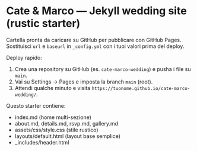 # Cate & Marco — Jekyll wedding site (rustic starter)

Cartella pronta da caricare su GitHub per pubblicare con GitHub Pages.
Sostituisci `url` e `baseurl` in `_config.yml` con i tuoi valori prima del deploy.

Deploy rapido:
1. Crea una repository su GitHub (es. `cate-marco-wedding`) e pusha i file su `main`.
2. Vai su Settings → Pages e imposta la branch `main` (root).
3. Attendi qualche minuto e visita `https://tuonome.github.io/cate-marco-wedding/`.

Questo starter contiene:
- index.md (home multi-sezione)
- about.md, details.md, rsvp.md, gallery.md
- assets/css/style.css (stile rustico)
- layouts/default.html (layout base semplice)
- _includes/header.html
